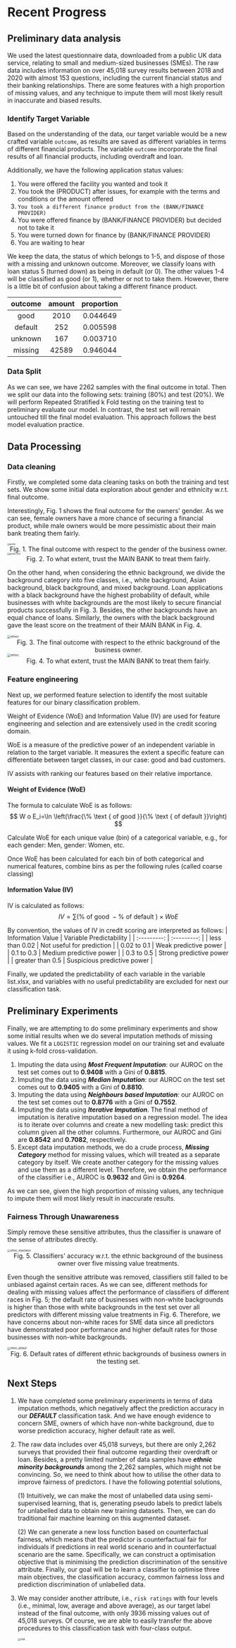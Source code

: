 # Recent Progress

## Preliminary data analysis

We used the latest questionnaire data, downloaded from a public UK data service, relating to small and medium-sized businesses (SMEs). The raw data includes information on over 45,018 survey results between 2018 and 2020 with almost 153 questions, including the current financial status and their banking relationships. There are some features with a high proportion of missing values, and any technique to impute them will most likely result in inaccurate and biased results.

### Identify Target Variable

Based on the understanding of the data, our target variable would be a new crafted variable `outcome`, as results are saved as different variables in terms of different financial products. The variable `outcome` incorporate the final results of all financial products, including overdraft and loan.

Additionally, we have the following application status values:

1. You were offered the facility you wanted and took it
2. You took the (PRODUCT) after issues, for example with the terms and conditions or the amount offered
3. `You took a different finance product from the (BANK/FINANCE PROVIDER)`
4. You were offered finance by (BANK/FINANCE PROVIDER) but decided not to take it
5. You were turned down for finance by (BANK/FINANCE PROVIDER)
6. You are waiting to hear

We keep the data, the status of which belongs to 1-5, and dispose of those with a missing and unknown outcome. Moreover, we classify loans with loan status 5 (turned down) as being in default (or 0). The other values 1-4 will be classified as good (or 1), whether or not to take them. However, there is a little bit of confusion about taking a different finance product. 

| outcome | amount | proportion |
| :-----: | :----: | :--------: |
|  good   |  2010  |  0.044649  |
| default |  252   |  0.005598  |
| unknown |  167   |  0.003710  |
| missing | 42589  |  0.946044  |

### Data Split

As we can see, we have 2262 samples with the final outcome in total. Then we split our data into the following sets: training (80%) and test (20%). We will perform Repeated Stratified k Fold testing on the training test to preliminary evaluate our model. In contrast, the test set will remain untouched till the final model evaluation. This approach follows the best model evaluation practice.

## Data Processing 

### Data cleaning

Firstly, we completed some data cleaning tasks on both the training and test sets. We show some initial data exploration about gender and ethnicity w.r.t. final outcome. 

Interestingly, Fig. 1 shows the final outcome for the owners' gender. As we can see, female owners have a more chance of securing a financial product, while male owners would be more pessimistic about their main bank treating them fairly.

<img src="./fig/gender.jpg" alt="gender" style="zoom:30%;" />

<center>Fig. 1. The final outcome with respect to the gender of the business owner.</center>

<img src="./fig/gender_trust.jpg" alt="gender_trust" style="zoom:30%;" />

<center>Fig. 2. To what extent, trust the MAIN BANK to treat them fairly.</center>

On the other hand, when considering the ethnic background, we divide the background category into five classes, i.e., white background, Asian background, black background, and mixed background. Loan applications with a black background have the highest probability of default, while businesses with white backgrounds are the most likely to secure financial products successfully in Fig. 3. Besides, the other backgrounds have an equal chance of loans. Similarly, the owners with the black background gave the least score on the treatment of their MAIN BANK in Fig. 4.

<img src="./fig/ethnic.jpg" alt="ethnic" style="zoom:46%;" />

<center>Fig. 3. The final outcome with respect to the ethnic background of the business owner.</center>



<img src="./fig/ethnic_trust.jpg" alt="ethnic" style="zoom:46%;" />

<center>Fig. 4. To what extent, trust the MAIN BANK to treat them fairly.</center>

### Feature engineering

Next up, we performed feature selection to identify the most suitable features for our binary classification problem.

Weight of Evidence (WoE) and Information Value (IV) are used for feature engineering and selection and are extensively used in the credit scoring domain.

WoE is a measure of the predictive power of an independent variable in relation to the target variable. It measures the extent a specific feature can differentiate between target classes, in our case: good and bad customers.

IV assists with ranking our features based on their relative importance.

#### Weight of Evidence (WoE)
The formula to calculate WoE is as follows:
$$
W o E_i=\ln \left(\frac{\% \text { of good }}{\% \text { of default }}\right)
$$

Calculate WoE for each unique value (bin) of a categorical variable, e.g., for each gender: Men, gender: Women, etc.

Once WoE has been calculated for each bin of both categorical and numerical features, combine bins as per the following rules (called coarse classing)

#### Information Value (IV)
IV is calculated as follows:
$$
I V=\sum(\% \text { of good }-\% \text { of default }) \times W o E
$$

By convention, the values of IV in credit scoring are interpreted as follows:
| Information Value      | Variable Predictability |
| :---------: | :---------: |
| less than 0.02  | Not useful for prediction  |
| 0.02 to 0.1   | Weak predictive power        |
| 0.1 to 0.3   | Medium predictive power       |
| 0.3 to 0.5   | Strong predictive power       |
| greater than 0.5   | Suspicious predictive power |



Finally, we updated the predictability of each variable in the variable list.xlsx, and variables with no useful predictability are excluded for next our classification task.

## Preliminary Experiments

Finally, we are attempting to do some preliminary experiments and show some initial results when we do several imputation methods of missing values. We fit a `LOGISTIC` regression model on our training set and evaluate it using k-fold cross-validation. 

1. Imputing the data using ***Most Frequent Imputation***: our AUROC on the test set comes out to **0.9408** with a Gini of **0.8815**.
2. Imputing the data using ***Median Imputation***: our AUROC on the test set comes out to **0.9405** with a Gini of **0.8810**.
3. Imputing the data using ***Neighbours based Imputation***: our AUROC on the test set comes out to **0.8776** with a Gini of **0.7552**.
4. Imputing the data using ***Iterative Imputation***. The final method of imputation is iterative imputation based on a regression model. The idea is to iterate over columns and create a new modelling task: predict this column given all the other columns. Furthermore, our AUROC and Gini are **0.8542** and **0.7082**, respectively.
5. Except data imputation methods, we do a crude process, ***Missing Category*** method for missing values, which will treated as a separate category by itself. We create another category for the missing values and use them as a different level. Therefore, we obtain the performance of the classifier i.e., AUROC is **0.9632** and Gini is **0.9264**.

As we can see, given the high proportion of missing values, any technique to impute them will most likely result in inaccurate results.

### Fairness Through  Unawareness

Simply remove these sensitive attributes, thus the classifier is unaware of the sense of attributes directly.

<img src="./fig/ethnic_imputation.jpg" alt="ethnic_imputation" style="zoom:40%;" />

<center>Fig. 5. Classifiers' accuracy w.r.t. the ethnic background of the business owner over five missing value treatments.</center>

Even though the sensitive attribute was removed, classifiers still failed to be unbiased against certain races. As we can see, different methods for dealing with missing values affect the performance of classifiers of different races in Fig. 5; the default rate of businesses with non-white backgrounds is higher than those with white backgrounds in the test set over all predictors with different missing value treatments in Fig. 6. Therefore, we have concerns about non-white races for SME data since all predictors have demonstrated poor performance and higher default rates for those businesses with non-white backgrounds.

<img src="./fig/ethnic_default.jpg" alt="ethnic_default" style="zoom:40%;" />

<center>Fig. 6. Default rates of different ethnic backgrounds of business owners in the testing set.</center>

## Next Steps

1. We have completed some preliminary experiments in terms of data imputation methods, which negatively affect the prediction accuracy in our ***DEFAULT*** classification task. And we have enough evidence to concern SME, owners of which have non-white background, due to worse prediction accuracy, higher default rate as well.  

2. The raw data includes over 45,018 surveys, but there are only 2,262 surveys that provided their final outcome regarding their overdraft or loan. Besides, a pretty limited number of data samples have ***ethnic minority backgrounds*** among the 2,262 samples, which might not be convincing. So, we need to think about how to utilise the other data to improve fairness of predictors. I have the following potential solutions,

   (1) Intuitively, we can make the most of unlabelled data using semi-supervised learning, that is, generating pseudo labels to predict labels for unlabelled data to obtain new training datasets. Then, we can do traditional fair machine learning on this augmented dataset.

   (2) We can generate a new loss function based on counterfactual fairness, which means that the predictor is counterfactual fair for individuals if predictions in real world scenario and in counterfactual scenario are the same. Specifically, we can construct a optimisation objective that is minimising the prediction discrimination of the sensitive attribute. Finally, our goal will be to learn a classifier to optimise three main objectives, the classification accuracy, common fairness loss and prediction discrimination of unlabelled data.

3. We may consider another attribute, i.e., `risk ratings` with four levels (i.e., minimal, low, average and above average), as our target label instead of the final outcome, with only 3936 missing values out of 45,018 surveys. Of course, we are able to easily transfer the above procedures to this classification task with four-class output.

   <img src="./fig/risk.jpg" alt="risk" style="zoom:40%;" />
